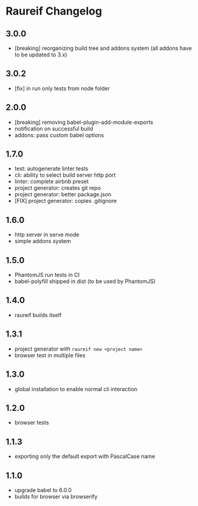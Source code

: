 # Raureif Changelog

## 3.0.0
* [breaking] reorganizing build tree and addons system (all addons have to be
  updated to 3.x)

## 3.0.2
* [fix] in run only tests from node folder

## 2.0.0

* [breaking] removing babel-plugin-add-module-exports
* notification on successful build
* addons: pass custom babel options

## 1.7.0

* test: autogenerate linter tests
* cli: ability to select build server http port
* linter: complete airbnb preset
* project generator: creates git repo
* project generator: better package.json
* [FIX] project generator: copies .gitignore

## 1.6.0

* http server in serve mode
* simple addons system

## 1.5.0

* PhantomJS run tests in CI
* babel-polyfill shipped in dist (to be used by PhantomJS)

## 1.4.0

* raureif builds itself

## 1.3.1

* project generator with `raureif new <project name>`
* browser test in multiple files

## 1.3.0

* global installation to enable normal cli interaction

## 1.2.0

* browser tests

## 1.1.3

* exporting only the default export with PascalCase name

## 1.1.0

* upgrade babel to 6.0.0
* builds for browser via browserify

